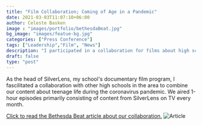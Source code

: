 ```yaml
---
title: "Film Collaboration; Coming of Age in a Pandemic"
date: 2021-03-03T11:07:10+06:00
author: Celeste Basken
image : "images/portfolio/bethesdaBeat.jpg"
bg_image: "images/featue-bg.jpg"
categories: ["Press Conference"]
tags: ["Leadership","Film", "News"]
description: "I participated in a collaboration for films about high school students during the pandemic."
draft: false
type: "post"
---
```


As the head of SilverLens, my school's documentary film program, I fascilitated a collaboration with other high schools in the area to combine our content about teenage life during the coronavirus pandemic. We aired 1-hour episodes primarily consisting of content from SilverLens on TV every month. 

[Click to read the Bethesda Beat article about our collaboration.](https://bethesdamagazine.com/bethesda-beat/schools/students-across-mcps-document-pandemic-experience-in-new-publication/)
![Article](/images/portfolio/bethesdaBeat.jpg)
